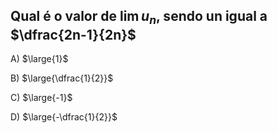 ## Qual é o valor de $\lim{u_n}$, sendo un igual a $\dfrac{2n-1}{2n}$
A) $\large{1}$

B) $\large{\dfrac{1}{2}}$

C) $\large{-1}$

D) $\large{-\dfrac{1}{2}}$


